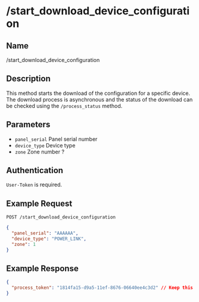 # /start_download_device_configuration

## Name
/start_download_device_configuration

## Description
This method starts the download of the configuration for a specific device. The download process is asynchronous and the status of the download can be checked using the `/process_status` method.

## Parameters
- `panel_serial` Panel serial number
- `device_type` Device type
- `zone` Zone number ?

## Authentication
`User-Token` is required.

## Example Request
`POST /start_download_device_configuration`

```json
{
  "panel_serial": "AAAAAA",
  "device_type": "POWER_LINK",
  "zone": 1
}
```

## Example Response
```json
{
  "process_token": "1814fa15-d9a5-11ef-8676-06640ee4c3d2" // Keep this token to check the status of the download
}
```